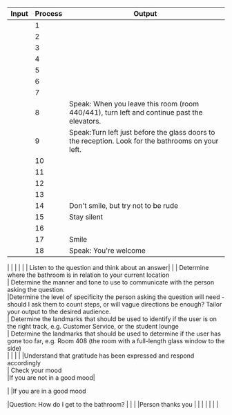 |Input              |Process                                 |Output                                               |
|-------------------|----------------------------------------|-----------------------------------------------------|
|                   |1                                       |                                          |
|                   |2                                       |                                          |
|                   |3                                       |                                          |
|                   |4                                       |                                          |
|                   |5                                       |                                          |
|                   |6                                       |                                          |
|                   |7                                       |                                          |
|                   |8                                       | Speak: When you leave this room (room 440/441), turn left and continue past the elevators.                                         |
|                   |9                                       | Speak:Turn left just before the glass doors to the reception. Look for the bathrooms on your left.                                         |
|                   |10                                      |                                         |
|                   |11                                      |                                          |
|                   |12                                      |                                          |
|                   |13                                      |                                          |
|                   |14                                      | Don't smile, but try not to be rude                                         |
|                   |15                                      | Stay silent                                         |
|                   |16                                      |                                          |
|                   |17                                      | Smile                                         |
|                   |18                                      | Speak: You're welcome                                         |

|                   |                                        |                                       |
|                   |  Listen to the question and think about an answer|                            	|
|                   Determine where the bathroom is in relation to your current location	
                    | Determine the manner and tone to use to communicate with the person asking the question.	
                     |Determine the level of specificity the person asking the question will need - should I ask them to count steps, or will vague directions be enough? Tailor your output to the desired audience.	
                    | Determine the landmarks that should be used to identify if the user is on the right track, e.g. Customer Service, or the student lounge	
                    | Determine the landmarks that should be used to determine if the user has gone too far, e.g. Room 408 (the room with a full-length glass window to the side)                     
|                   |                                        |                                        |
                     |Understand that gratitude has been expressed and respond accordingly	
                    | Check your mood	
                    |If you are not in a good mood|
                     
 |                   |If you are in a good mood

|Question: How do I get to the bathroom?             |                                        |                                          |
|Person thanks you  |  |                                        |
|                   |                                        |                                          |
